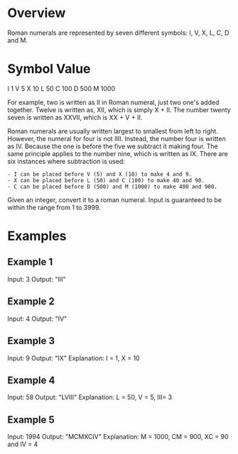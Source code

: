 # Overview
Roman numerals are represented by seven different symbols: I, V, X, L, C, D and M.


Symbol       Value
===================
I             1
V             5
X             10
L             50
C             100
D             500
M             1000


For example, two is written as II in Roman numeral, just two one's added together. Twelve is written as, XII, which is simply X + II. The number twenty seven is written as XXVII, which is XX + V + II.

Roman numerals are usually written largest to smallest from left to right. However, the numeral for four is not IIII. Instead, the number four is written as IV. Because the one is before the five we subtract it making four. The same principle applies to the number nine, which is written as IX. There are six instances where subtraction is used:

    - I can be placed before V (5) and X (10) to make 4 and 9. 
    - X can be placed before L (50) and C (100) to make 40 and 90. 
    - C can be placed before D (500) and M (1000) to make 400 and 900.
    
Given an integer, convert it to a roman numeral. Input is guaranteed to be within the range from 1 to 3999.

# Examples

## Example 1

Input: 3
Output: "III"

## Example 2

Input: 4
Output: "IV"

## Example 3

Input: 9
Output: "IX"
Explanation: I = 1, X = 10

## Example 4

Input: 58
Output: "LVIII"
Explanation: L = 50, V = 5, III= 3

## Example 5

Input: 1994
Output: "MCMXCIV"
Explanation: M = 1000, CM = 900, XC = 90 and IV = 4


